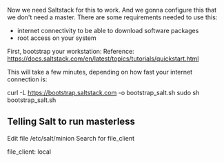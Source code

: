 Now we need Saltstack for this to work.
And we gonna configure this that we don't need a master.
There are some requirements needed to use this:
- internet connectivity to be able to download software packages
- root access on your system

First, bootstrap your workstation:
Reference: https://docs.saltstack.com/en/latest/topics/tutorials/quickstart.html

This will take a few minutes, depending on how fast your internet connection is:

curl -L https://bootstrap.saltstack.com -o bootstrap_salt.sh
sudo sh bootstrap_salt.sh

Telling Salt to run masterless
---
Edit file /etc/salt/minion
Search for file_client

file_client: local

